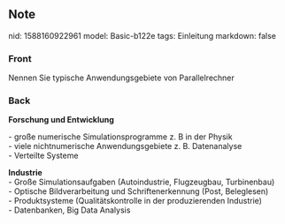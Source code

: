 ## Note
nid: 1588160922961
model: Basic-b122e
tags: Einleitung
markdown: false

### Front
Nennen Sie typische Anwendungsgebiete von Parallelrechner

### Back
<b>Forschung und Entwicklung </b><div>- große numerische Simulationsprogramme z. B in der Physik<div><span>- viele nichtnumerische Anwendungsgebiete z. B. Datenanalyse</span><div>- Verteilte Systeme</div><div>
</div><div><b>Industrie</b></div></div><div>- Große Simulationsaufgaben (Autoindustrie, Flugzeugbau, Turbinenbau)</div></div><div>- Optische Bildverarbeitung und Schriftenerkennung (Post, Beleglesen)</div><div>- Produktsysteme (Qualitätskontrolle in der produzierenden Industrie)</div><div>- Datenbanken, Big Data Analysis</div>
